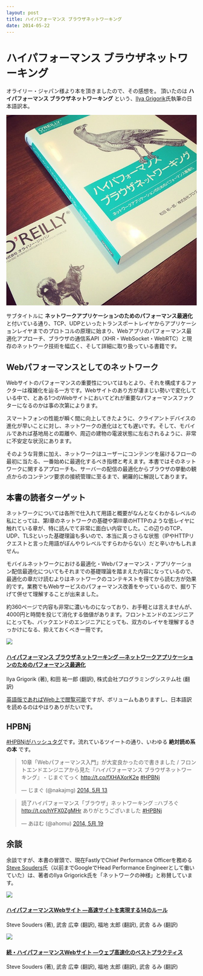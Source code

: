 ```yaml
---
layout: post
title: ハイパフォーマンス ブラウザネットワーキング
date: 2014-05-22
---
```


# ハイパフォーマンス ブラウザネットワーキング

オライリー・ジャパン様より本を頂きましたので、その感想を。
頂いたのは **ハイパフォーマンス ブラウザネットワーキング** という、[Ilya Grigorik](https://www.igvita.com/)氏執筆の日本語訳本。

![](/img/posts/2014/high-performance-browser-networking/book.jpg)

サブタイトルに **ネットワークアプリケーションのためのパフォーマンス最適化** と付いている通り、TCP、UDPといったトランスポートレイヤからアプリケーションレイヤまでのプロトコルの原理に始まり、Webアプリのパフォーマンス最適化アプローチ、ブラウザの通信系API（XHR・WebSocket・WebRTC）と現存のネットワーク技術を幅広く、そして詳細に取り扱っている書籍です。

## Webパフォーマンスとしてのネットワーク

Webサイトのパフォーマンスの重要性についてはもとより、それを構成するファクターは複雑化を辿る一方です。Webサイトのあり方が凄まじい勢いで変化している中で、とある1つのWebサイトにおいてどれが重要なパフォーマンスファクターになるのかは事の次第によります。

スマートフォンの性能が瞬く間に向上してきたように、クライアントデバイスの進化が早いことに対し、ネットワークの進化はとても遅いです。そして、モバイルであれば基地局との距離や、周辺の建物の電波状態に左右されるように、非常に不安定な状況にあります。

そのような背景に加え、ネットワークはユーザーにコンテンツを届けるフローの最初に当たる、一番始めに最適化するべき指標と考えます。本書ではそのネットワークに関するアプローチも、サーバーの配信の最適化からブラウザの挙動の観点からのコンテンツ要求の接続管理に至るまで、網羅的に解説してあります。

## 本書の読者ターゲット

ネットワークについては各所で仕入れて用語と概要がなんとなくわかるレベルの私にとっては、第Ⅰ章のネットワークの基礎や第Ⅲ章のHTTPのような低レイヤに触れている章が、特に読んでて非常に面白い内容でした。この辺りのTCP、UDP、TLSといった基礎理論も多いので、本当に真っさらな状態（IPやHTTPリクエストと言った用語がぼんやりレベルですらわからない）だと辛いかもしれません。

モバイルネットワークにおける最適化・Webパフォーマンス・アプリケーション配信最適化についてもそれまでの基礎理論を踏まえた内容になっているので、最適化の章だけ読むよりはネットワークのコンテキストを得てから読む方が効果的です。業務でもWebサービスのパフォーマンス改善をやっているので、掘り下げて併せて理解することが出来ました。

約360ページで内容も非常に濃いものになっており、お手軽とは言えませんが、4000円と時間を投じて消化する価値があります。フロントエンドのエンジニアにとっても、バックエンドのエンジニアにとっても、双方のレイヤを理解するきっかけになる、抑えておくべき一冊です。

<div class="Media Media--affiliate">
  <img class="Media__Figure" src="https://images-na.ssl-images-amazon.com/images/I/51x2sA8N%2BTL._SX389_BO1,204,203,200_.jpg">
  <div class="Media__Body">
    <a href="https://www.amazon.co.jp/dp/4873116767/?tag=1000ch-22" target="_blank">
      <h4 class="Media__Title">ハイパフォーマンス ブラウザネットワーキング ―ネットワークアプリケーションのためのパフォーマンス最適化</h4>
    </a>
    <p>Ilya Grigorik (著), 和田 祐一郎  (翻訳), 株式会社プログラミングシステム社 (翻訳)</p>
  </div>
</div>

[英語版であればWeb上で閲覧可能](http://chimera.labs.oreilly.com/books/1230000000545/index.html)ですが、ボリュームもありますし、日本語訳を読めるのはやはりありがたいです。

## HPBNj

[#HPBNjがハッシュタグ](https://twitter.com/search?q=%23HPBNj)です。流れているツイートの通り、いわゆる **絶対読め系の本** です。

<blockquote class="twitter-tweet" lang="ja"><p>10章「Webパフォーマンス入門」が大変良かったので書きました / フロントエンドエンジニアから見た『ハイパフォーマンス ブラウザネットワーキング』 - じまぐてっく <a href="http://t.co/fXHAXorK2e">http://t.co/fXHAXorK2e</a> <a href="https://twitter.com/search?q=%23HPBNj&amp;src=hash">#HPBNj</a></p>&mdash; じまぐ (@nakajmg) <a href="https://twitter.com/nakajmg/statuses/466031579534331904">2014, 5月 13</a></blockquote>

<blockquote class="twitter-tweet" lang="ja"><p>読了ハイパフォーマンス「ブラウザ」ネットワーキング ::ハブろぐ <a href="http://t.co/hYFX0ZgMHr">http://t.co/hYFX0ZgMHr</a> ありがとうございました <a href="https://twitter.com/search?q=%23HPBNj&amp;src=hash">#HPBNj</a></p>&mdash; あほむ (@ahomu) <a href="https://twitter.com/ahomu/statuses/468274067745681408">2014, 5月 19</a></blockquote>

## 余談

余談ですが、本書の冒頭で、現在FastlyでChief Performance Officerを務める[Steve Souders](http://www.stevesouders.com/)氏（以前までGoogleでHead Performance Engineerとして働いていた）は、著者のIlya Grigorick氏を「ネットワークの神様」と称賛しています。

<div class="Media Media--affiliate">
  <img class="Media__Figure" src="https://images-na.ssl-images-amazon.com/images/I/51hIDIWHmYL._SX389_BO1,204,203,200_.jpg">
  <div class="Media__Body">
    <a href="https://www.amazon.co.jp/dp/487311361X/?tag=1000ch-22" target="_blank">
      <h4 class="Media__Title">ハイパフォーマンスWebサイト ―高速サイトを実現する14のルール</h4>
    </a>
    <p>Steve Souders (著), 武舎 広幸  (翻訳), 福地 太郎 (翻訳), 武舎 るみ (翻訳)</p>
  </div>
</div>

<div class="Media Media--affiliate">
  <img class="Media__Figure" src="https://images-na.ssl-images-amazon.com/images/I/51GQNCMJsZL._SX383_BO1,204,203,200_.jpg">
  <div class="Media__Body">
    <a href="https://www.amazon.co.jp/dp/4873114462/?tag=1000ch-22" target="_blank">
      <h4 class="Media__Title">続・ハイパフォーマンスWebサイト ―ウェブ高速化のベストプラクティス</h4>
    </a>
    <p>Steve Souders (著), 武舎 広幸  (翻訳), 福地 太郎 (翻訳), 武舎 るみ (翻訳)</p>
  </div>
</div>
